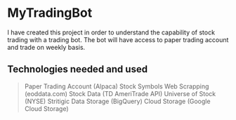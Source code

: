 # MyTradingBot

I have created this project in order to understand the capability of stock trading with
a trading bot.
The bot will have access to paper trading account and trade on weekly basis.

## Technologies needed and used

> Paper Trading Account (Alpaca)
> Stock Symbols Web Scrapping (eoddata.com)
> Stock Data (TD AmeriTrade API)
> Universe of Stock (NYSE)
> Stritigic Data Storage (BigQuery)
> Cloud Storage (Google Cloud Storage)